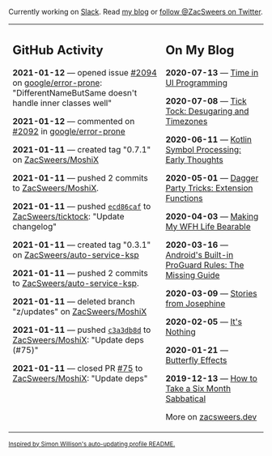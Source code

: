Currently working on [Slack](https://slack.com/). Read [my blog](https://zacsweers.dev/) or [follow @ZacSweers on Twitter](https://twitter.com/ZacSweers).

<table><tr><td valign="top" width="60%">

## GitHub Activity
<!-- githubActivity starts -->
**2021-01-12** — opened issue [#2094](https://api.github.com/repos/google/error-prone/issues/2094) on [google/error-prone](https://api.github.com/repos/google/error-prone): "DifferentNameButSame doesn't handle inner classes well"

**2021-01-12** — commented on [#2092](https://github.com/google/error-prone/issues/2092#issuecomment-759101030) in [google/error-prone](https://api.github.com/repos/google/error-prone)

**2021-01-11** — created tag "0.7.1" on [ZacSweers/MoshiX](https://api.github.com/repos/ZacSweers/MoshiX)

**2021-01-11** — pushed 2 commits to [ZacSweers/MoshiX](https://api.github.com/repos/ZacSweers/MoshiX).

**2021-01-11** — pushed [`ecd86caf`](https://github.com/ZacSweers/ticktock/commit/ecd86cafe5670258acd8b33ec62a36c61126a26b) to [ZacSweers/ticktock](https://api.github.com/repos/ZacSweers/ticktock): "Update changelog"

**2021-01-11** — created tag "0.3.1" on [ZacSweers/auto-service-ksp](https://api.github.com/repos/ZacSweers/auto-service-ksp)

**2021-01-11** — pushed 2 commits to [ZacSweers/auto-service-ksp](https://api.github.com/repos/ZacSweers/auto-service-ksp).

**2021-01-11** — deleted branch "z/updates" on [ZacSweers/MoshiX](https://api.github.com/repos/ZacSweers/MoshiX)

**2021-01-11** — pushed [`c3a3db8d`](https://github.com/ZacSweers/MoshiX/commit/c3a3db8d004b18f38dd33efe7ad3868a8774f0f7) to [ZacSweers/MoshiX](https://api.github.com/repos/ZacSweers/MoshiX): "Update deps (#75)"

**2021-01-11** — closed PR [#75](https://api.github.com/repos/ZacSweers/MoshiX/pulls/75) to [ZacSweers/MoshiX](https://api.github.com/repos/ZacSweers/MoshiX): "Update deps"
<!-- githubActivity ends -->
</td><td valign="top" width="40%">

## On My Blog
<!-- blog starts -->
**2020-07-13** — [Time in UI Programming](https://www.zacsweers.dev/time-in-ui/)

**2020-07-08** — [Tick Tock: Desugaring and Timezones](https://www.zacsweers.dev/ticktock-desugaring-timezones/)

**2020-06-11** — [Kotlin Symbol Processing: Early Thoughts](https://www.zacsweers.dev/kotlin-symbol-processor-early-thoughts/)

**2020-05-01** — [Dagger Party Tricks: Extension Functions](https://www.zacsweers.dev/dagger-party-tricks-extension-functions/)

**2020-04-03** — [Making My WFH Life Bearable](https://www.zacsweers.dev/making-wfh-life-bearable/)

**2020-03-16** — [Android's Built-in ProGuard Rules: The Missing Guide](https://www.zacsweers.dev/android-proguard-rules/)

**2020-03-09** — [Stories from Josephine](https://www.zacsweers.dev/stories-from-josephine/)

**2020-02-05** — [It's Nothing](https://www.zacsweers.dev/its-nothing/)

**2020-01-21** — [Butterfly Effects](https://www.zacsweers.dev/butterfly-effects/)

**2019-12-13** — [How to Take a Six Month Sabbatical](https://www.zacsweers.dev/how-to-take-a-six-month-sabbatical/)
<!-- blog ends -->
More on [zacsweers.dev](https://zacsweers.dev/)
</td></tr></table>

<sub><a href="https://simonwillison.net/2020/Jul/10/self-updating-profile-readme/">Inspired by Simon Willison's auto-updating profile README.</a></sub>